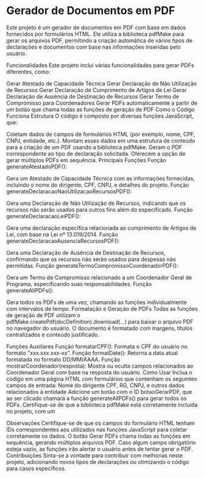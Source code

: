 # Gerador de Documentos em PDF
Este projeto é um gerador de documentos em PDF com base em dados fornecidos por formulários HTML. Ele utiliza a biblioteca pdfMake para gerar os arquivos PDF, permitindo a criação automática de vários tipos de declarações e documentos com base nas informações inseridas pelo usuário.

Funcionalidades
Este projeto inclui várias funcionalidades para gerar PDFs diferentes, como:

Gerar Atestado de Capacidade Técnica
Gerar Declaração de Não Utilização de Recursos
Gerar Declaração de Cumprimento de Artigos de Lei
Gerar Declaração de Ausência de Destinação de Recursos
Gerar Termo de Compromisso para Coordenadores
Gerar PDFs automaticamente a partir de um botão que chama todas as funções de geração de PDF
Como o Código Funciona
Estrutura
O código é composto por diversas funções JavaScript, que:

Coletam dados de campos de formulários HTML (por exemplo, nome, CPF, CNPJ, entidade, etc.).
Montam esses dados em uma estrutura de conteúdo para a criação de um PDF usando a biblioteca pdfMake.
Geram o PDF correspondente ao tipo de declaração solicitada.
Oferecem a opção de gerar múltiplos PDFs em sequência.
Principais Funções
Função generateAtestadoPDF():

Gera um Atestado de Capacidade Técnica com as informações fornecidas, incluindo o nome do dirigente, CPF, CNPJ, e detalhes do projeto.
Função generateDeclaracaoNaoUtilizacaoRecursosPDF():

Gera uma Declaração de Não Utilização de Recursos, indicando que os recursos não serão usados para outros fins além do especificado.
Função generateDeclaracaoLeiPDF():

Gera uma declaração específica relacionada ao cumprimento de Artigos de Lei, com base na Lei nº 13.019/2014.
Função generateDeclaracaoAusenciaRecursosPDF():

Gera uma Declaração de Ausência de Destinação de Recursos, confirmando que os recursos não serão usados para despesas não permitidas.
Função generateTermoCompromissoCoordenadorPDF():

Gera um Termo de Compromisso relacionado a um Coordenador Geral de Programa, especificando suas responsabilidades.
Função generateAllPDFs():

Gera todos os PDFs de uma vez, chamando as funções individualmente com intervalos de tempo.
Formatação e Geração de PDFs
Todas as funções de geração de PDF utilizam o pdfMake.createPdf(docDefinition).download(...) para baixar o arquivo PDF no navegador do usuário. O documento é formatado com margens, títulos centralizados e conteúdo justificado.

Funções Auxiliares
Função formatarCPF(): Formata o CPF do usuário no formato "xxx.xxx.xxx-xx".
Função formatDate(): Retorna a data atual formatada no formato DD/MM/AAAA.
Função mostrarCoordenador(resposta): Mostra ou oculta campos relacionados ao Coordenador Geral com base na resposta do usuário.
Como Usar
Inclua o código em uma página HTML com formulários que contenham os seguintes campos de entrada:
Nome do dirigente
CPF, RG, CNPJ, e outros dados relacionados à entidade
Adicione um botão com o ID botaoGerarPDF, que ao ser clicado chamará a função generateAllPDFs() para gerar todos os PDFs.
Certifique-se de que a biblioteca pdfMake está corretamente incluída no projeto, com um <script> apontando para o arquivo pdfmake.min.js e o vfs_fonts.js.
Preencha os campos no formulário e clique no botão "Gerar PDFs".
Dependências
pdfMake: Biblioteca JavaScript para gerar PDFs diretamente no navegador.




<form>
  <label for="dirigente">Nome do Dirigente:</label>
  <input type="text" id="dirigente" name="dirigente" />

  <label for="cpf">CPF:</label>
  <input type="text" id="cpf" name="cpf" oninput="formatarCPF(this)" />

  <label for="entidade">Entidade:</label>
  <input type="text" id="entidade" name="entidade" />

  <!-- Adicione outros campos conforme necessário -->

  <button id="botaoGerarPDF">Gerar PDFs</button>
</form>

<script src="pdfmake.min.js"></script>
<script src="vfs_fonts.js"></script>
<script src="seu-script.js"></script>



Observações
Certifique-se de que os campos do formulário HTML tenham IDs correspondentes aos utilizados nas funções JavaScript para coletar corretamente os dados.
O botão Gerar PDFs chama todas as funções em sequência, gerando múltiplos arquivos PDF.
Caso algum campo obrigatório esteja vazio, as funções irão alertar o usuário antes de tentar gerar o PDF.
Contribuições
Sinta-se à vontade para contribuir com melhorias neste projeto, adicionando novos tipos de declarações ou otimizando o código para casos específicos.
